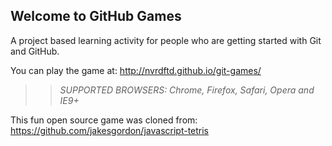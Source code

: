 ## Welcome to GitHub Games

A project based learning activity for people who are getting started with Git and GitHub.

You can play the game at: http://nvrdftd.github.io/git-games/

>> _*SUPPORTED BROWSERS*: Chrome, Firefox, Safari, Opera and IE9+_

This fun open source game was cloned from: https://github.com/jakesgordon/javascript-tetris
